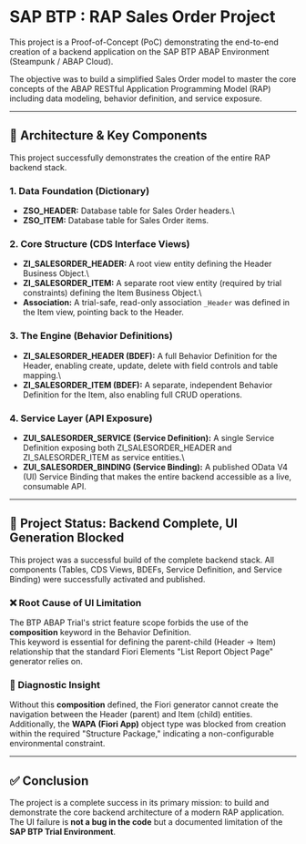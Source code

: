 # SAP BTP : RAP Sales Order Project

This project is a Proof-of-Concept (PoC) demonstrating the end-to-end
creation of a backend application on the SAP BTP ABAP Environment
(Steampunk / ABAP Cloud).

The objective was to build a simplified Sales Order model to master the
core concepts of the ABAP RESTful Application Programming Model (RAP)
including data modeling, behavior
definition, and service exposure.

------------------------------------------------------------------------

## 🧩 Architecture & Key Components

This project successfully demonstrates the creation of the entire RAP
backend stack.

### 1. Data Foundation (Dictionary)

-   **ZSO_HEADER:** Database table for Sales Order headers.\
-   **ZSO_ITEM:** Database table for Sales Order items.

### 2. Core Structure (CDS Interface Views)

-   **ZI_SALESORDER_HEADER:** A root view entity defining the Header
    Business Object.\
-   **ZI_SALESORDER_ITEM:** A separate root view entity (required by
    trial constraints) defining the Item Business Object.\
-   **Association:** A trial-safe, read-only association `_Header` was
    defined in the Item view, pointing back to the Header.

### 3. The Engine (Behavior Definitions)

-   **ZI_SALESORDER_HEADER (BDEF):** A full Behavior Definition for the
    Header, enabling create, update, delete with field controls and
    table mapping.\
-   **ZI_SALESORDER_ITEM (BDEF):** A separate, independent Behavior
    Definition for the Item, also enabling full CRUD operations.

### 4. Service Layer (API Exposure)

-   **ZUI_SALESORDER_SERVICE (Service Definition):** A single Service
    Definition exposing both ZI_SALESORDER_HEADER and ZI_SALESORDER_ITEM
    as service entities.\
-   **ZUI_SALESORDER_BINDING (Service Binding):** A published OData V4
    (UI) Service Binding that makes the entire backend accessible as a
    live, consumable API.

------------------------------------------------------------------------

## 🚀 Project Status: Backend Complete, UI Generation Blocked

This project was a successful build of the complete backend stack. All
components (Tables, CDS Views, BDEFs, Service Definition, and Service
Binding) were successfully activated and published.

### ❌ Root Cause of UI Limitation

The BTP ABAP Trial's strict feature scope forbids the use of the
**composition** keyword in the Behavior Definition.\
This keyword is essential for defining the parent-child (Header → Item)
relationship that the standard Fiori Elements "List Report Object Page"
generator relies on.

### 🧠 Diagnostic Insight

Without this **composition** defined, the Fiori generator cannot create
the navigation between the Header (parent) and Item (child) entities.\
Additionally, the **WAPA (Fiori App)** object type was blocked from
creation within the required "Structure Package," indicating a
non-configurable environmental constraint.

------------------------------------------------------------------------

## ✅ Conclusion

The project is a complete success in its primary mission: to build and
demonstrate the core backend architecture of a modern RAP application.\
The UI failure is **not a bug in the code** but a documented limitation
of the **SAP BTP Trial Environment**.
